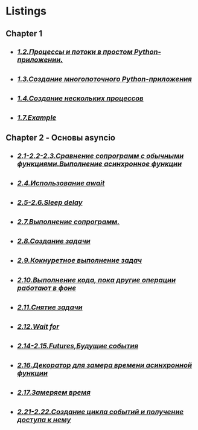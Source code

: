 <h1>Listings</h1>


<div>
    <div style="font-size:18px"><h3>Chapter 1</h3>
    <ul>
<a href="#"><li>
        <h5>1.2.Процессы и потоки в простом Python-приложении.</h5>
</li></a>
<a href="#"><li>
        <h5>1.3.Создание многопоточного Python-приложения</h5>
</li></a>
<a href="#"><li>
        <h5>1.4.Создание нескольких процессов</h5>
</li></a>
<a href="#"><li>
        <h5>1.7.Example</h5>
</li></a>


</ul>
</div>
<div style="font-size:18px"><h3>Chapter 2 - Основы asyncio</h3>
    <ul>
<a href="#"><li>
        <h5>2.1-2.2-2.3.Сравнение сопрограмм с обычными функциями.Выполнение асинхронное функции</h5>
</li></a>
<a href="#"><li>
        <h5>2.4.Использование await</h5>
</li></a>
<a href="#"><li>
        <h5>2.5-2.6.Sleep delay</h5>
</li></a>
<a href="#"><li>
        <h5>2.7.Выполнение сопрограмм.</h5>
</li></a>
<a href="#"><li>
        <h5>2.8.Создание задачи</h5>
</li></a>
<a href="#"><li>
        <h5>2.9.Кокнуретное выполнение задач</h5>
</li></a>
<a href="#"><li>
        <h5>2.10.Выполнение кода, пока другие операции работают
в фоне</h5>
</li></a>
<a href="#"><li>
        <h5>2.11.Снятие задачи</h5>
</li></a>
<a href="#"><li>
        <h5>2.12.Wait for</h5>
</li></a>
<a href="#"><li>
        <h5>2.14-2.15.Futures,Будущие события</h5>
</li></a>
<a href="#"><li>
        <h5>2.16.Декоратор для замера времени асинхронной функции</h5>
</li></a>
<a href="#"><li>
        <h5>2.17.Замеряем время</h5>
</li></a>
<a href="#"><li>
        <h5>2.21-2.22.Cоздание цикла событий и получение доступа к нему</h5>
</li></a>



</ul>
</div>
</div>
